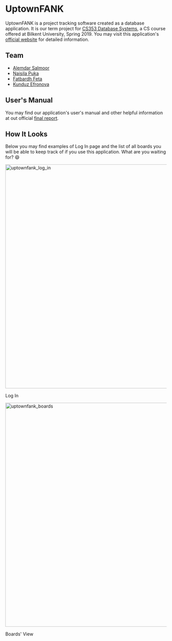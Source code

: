 # UptownFANK
UptownFANK is a project tracking software created as a database application. It is our term project for [CS353 Database Systems](https://stars.bilkent.edu.tr/syllabus/view/CS/353/), a CS course offered at Bilkent University, Spring 2019. You may visit this application's [official website](https://uptownfank.github.io) for detailed information.

## Team
* [Alemdar Salmoor](https://github.com/LiemPei)
* [Naisila Puka](https://github.com/NaisilaPuka)
* [Fatbardh Feta](https://github.com/fatbardhfeta)
* [Kunduz Efronova](https://github.com/efronova)

## User's Manual
You may find our application's user's manual and other helpful information at out official [final report](https://uptownfank.github.io/reports/Final_Report%20(1).pdf).

## How It Looks
Below you may find examples of Log In page and the list of all boards you will be able to keep track of if you use this application. What are you waiting for? :smile:

<img src="https://i.ibb.co/ydxjh9G/loginpage.png" alt="uptownfank_log_in" width="700"/>

Log In

<img src="https://i.ibb.co/1fTqD4d/boards.png" alt="uptownfank_boards" width="700"/>

Boards' View
